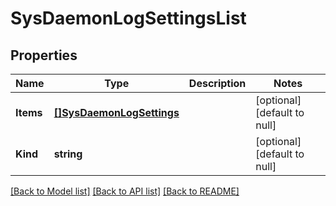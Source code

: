 # SysDaemonLogSettingsList

## Properties
Name | Type | Description | Notes
------------ | ------------- | ------------- | -------------
**Items** | [**[]SysDaemonLogSettings**](sys_daemonLogSettings.md) |  | [optional] [default to null]
**Kind** | **string** |  | [optional] [default to null]

[[Back to Model list]](../README.md#documentation-for-models) [[Back to API list]](../README.md#documentation-for-api-endpoints) [[Back to README]](../README.md)


